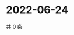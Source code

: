 # 2022-06-24

共 0 条

<!-- BEGIN WEIBO -->
<!-- 最后更新时间 Fri Jun 24 2022 12:36:30 GMT+0800 (China Standard Time) -->

<!-- END WEIBO -->
